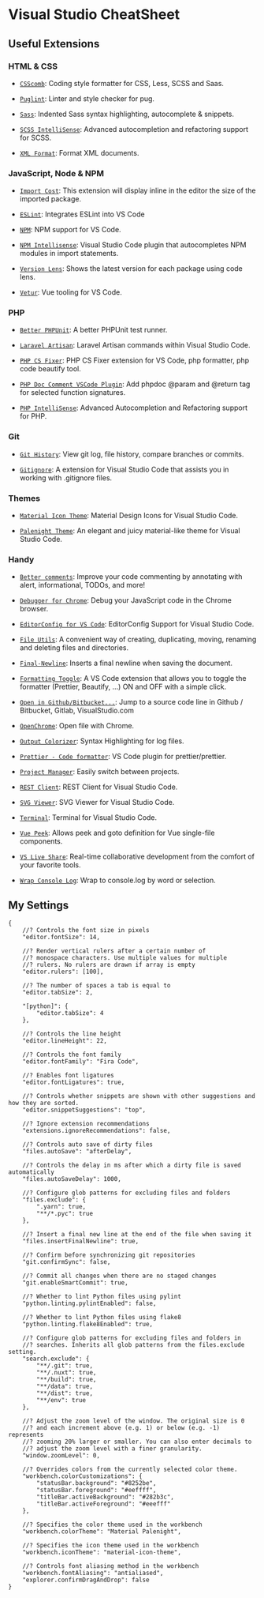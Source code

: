 Visual Studio CheatSheet
========================

Useful Extensions
-----------------

### HTML & CSS

-   [`CSScomb`](https://?marketplace.visualstudio.com/items?itemName=mrmlnc.vscode-csscomb): Coding style formatter for CSS, Less, SCSS and Saas.

-   [`Puglint`](https://?marketplace.visualstudio.com/items?itemName=mrmlnc.vscode-puglint): Linter and style checker for pug.

-   [`Sass`](https://?marketplace.visualstudio.com/items?itemName=Syler.sass-indented): Indented Sass syntax highlighting, autocomplete & snippets.

-   [`SCSS IntelliSense`](https://?marketplace.visualstudio.com/items?itemName=mrmlnc.vscode-scss): Advanced autocompletion and refactoring support for SCSS.

-   [`XML Format`](https://?marketplace.visualstudio.com/items?itemName=mikeburgh.xml-format): Format XML documents.

### JavaScript, Node & NPM

-   [`Import Cost`](https://?marketplace.visualstudio.com/items?itemName=wix.vscode-import-cost): This extension will display inline in the editor the size of the imported package.

-   [`ESLint`](https://?marketplace.visualstudio.com/items?itemName=dbaeumer.vscode-eslint): Integrates ESLint into VS Code

-   [`NPM`](https://?marketplace.visualstudio.com/items?itemName=eg2.vscode-npm-script): NPM support for VS Code.

-   [`NPM Intellisense`](https://?marketplace.visualstudio.com/items?itemName=christian-kohler.npm-intellisense): Visual Studio Code plugin that autocompletes NPM modules in import statements.

-   [`Version Lens`](https://?marketplace.visualstudio.com/items?itemName=pflannery.vscode-versionlens): Shows the latest version for each package using code lens.

-   [`Vetur`](https://?marketplace.visualstudio.com/items?itemName=octref.vetur): Vue tooling for VS Code.

### PHP

-   [`Better PHPUnit`](https://?marketplace.visualstudio.com/items?itemName=calebporzio.better-phpunit): A better PHPUnit test runner.

-   [`Laravel Artisan`](https://?marketplace.visualstudio.com/items?itemName=ryannaddy.laravel-artisan): Laravel Artisan commands within Visual Studio Code.

-   [`PHP CS Fixer`](https://?marketplace.visualstudio.com/items?itemName=junstyle.php-cs-fixer): PHP CS Fixer extension for VS Code, php formatter, php code beautify tool.

-   [`PHP Doc Comment VSCode Plugin`](https://?marketplace.visualstudio.com/items?itemName=rexshi.phpdoc-comment-vscode-plugin): Add phpdoc <span class="citation" data-cites="param">@param</span> and <span class="citation" data-cites="return">@return</span> tag for selected function signatures.

-   [`PHP IntelliSense`](https://?marketplace.visualstudio.com/items?itemName=felixfbecker.php-intellisense): Advanced Autocompletion and Refactoring support for PHP.

### Git

-   [`Git History`](https://?marketplace.visualstudio.com/items?itemName=donjayamanne.githistory): View git log, file history, compare branches or commits.

-   [`Gitignore`](https://?marketplace.visualstudio.com/items?itemName=codezombiech.gitignore): A extension for Visual Studio Code that assists you in working with .gitignore files.

### Themes

-   [`Material Icon Theme`](https://?marketplace.visualstudio.com/items?itemName=PKief.material-icon-theme): Material Design Icons for Visual Studio Code.

-   [`Palenight Theme`](https://?marketplace.visualstudio.com/items?itemName=whizkydee.material-palenight-theme): An elegant and juicy material-like theme for Visual Studio Code.

### Handy

-   [`Better comments`](https://?marketplace.visualstudio.com/items?itemName=aaron-bond.better-comments): Improve your code commenting by annotating with alert, informational, TODOs, and more!

-   [`Debugger for Chrome`](https://?marketplace.visualstudio.com/items?itemName=msjsdiag.debugger-for-chrome): Debug your JavaScript code in the Chrome browser.

-   [`EditorConfig for VS Code`](https://?marketplace.visualstudio.com/items?itemName=EditorConfig.EditorConfig): EditorConfig Support for Visual Studio Code.

-   [`File Utils`](https://?marketplace.visualstudio.com/items?itemName=sleistner.vscode-fileutils): A convenient way of creating, duplicating, moving, renaming and deleting files and directories.

-   [`Final-Newline`](https://?marketplace.visualstudio.com/items?itemName=samverschueren.final-newline): Inserts a final newline when saving the document.

-   [`Formatting Toggle`](https://?marketplace.visualstudio.com/items?itemName=tombonnike.vscode-status-bar-format-toggle): A VS Code extension that allows you to toggle the formatter (Prettier, Beautify, …) ON and OFF with a simple click.

-   [`Open in Github/Bitbucket...`](https://?marketplace.visualstudio.com/items?itemName=ziyasal.vscode-open-in-github): Jump to a source code line in Github / Bitbucket, Gitlab, VisualStudio.com

-   [`OpenChrome`](https://?marketplace.visualstudio.com/items?itemName=huazaierli.openchrome&ssr=false#overview): Open file with Chrome.

-   [`Output Colorizer`](https://?marketplace.visualstudio.com/items?itemName=IBM.output-colorizer): Syntax Highlighting for log files.

-   [`Prettier - Code formatter`](https://?marketplace.visualstudio.com/items?itemName=esbenp.prettier-vscode): VS Code plugin for prettier/prettier.

-   [`Project Manager`](https://?marketplace.visualstudio.com/items?itemName=alefragnani.project-manager): Easily switch between projects.

-   [`REST Client`](https://?marketplace.visualstudio.com/items?itemName=humao.rest-client): REST Client for Visual Studio Code.

-   [`SVG Viewer`](https://?marketplace.visualstudio.com/items?itemName=cssho.vscode-svgviewer): SVG Viewer for Visual Studio Code.

-   [`Terminal`](https://?marketplace.visualstudio.com/items?itemName=formulahendry.terminal): Terminal for Visual Studio Code.

-   [`Vue Peek`](https://?marketplace.visualstudio.com/items?itemName=dariofuzinato.vue-peek): Allows peek and goto definition for Vue single-file components.

-   [`VS Live Share`](https://?marketplace.visualstudio.com/items?itemName=MS-vsliveshare.vsliveshare): Real-time collaborative development from the comfort of your favorite tools.

-   [`Wrap Console Log`](https://?marketplace.visualstudio.com/items?itemName=midnightsyntax.vscode-wrap-console-log): Wrap to console.log by word or selection.

My Settings
-----------

    {
        //? Controls the font size in pixels
        "editor.fontSize": 14,

        //? Render vertical rulers after a certain number of
        //? monospace characters. Use multiple values for multiple
        //? rulers. No rulers are drawn if array is empty
        "editor.rulers": [100],

        //? The number of spaces a tab is equal to
        "editor.tabSize": 2,

        "[python]": {
            "editor.tabSize": 4
        },

        //? Controls the line height
        "editor.lineHeight": 22,

        //? Controls the font family
        "editor.fontFamily": "Fira Code",

        //? Enables font ligatures
        "editor.fontLigatures": true,

        //? Controls whether snippets are shown with other suggestions and how they are sorted.
        "editor.snippetSuggestions": "top",

        //? Ignore extension recommendations
        "extensions.ignoreRecommendations": false,

        //? Controls auto save of dirty files
        "files.autoSave": "afterDelay",

        //? Controls the delay in ms after which a dirty file is saved automatically
        "files.autoSaveDelay": 1000,

        //? Configure glob patterns for excluding files and folders
        "files.exclude": {
            ".yarn": true,
            "**/*.pyc": true
        },

        //? Insert a final new line at the end of the file when saving it
        "files.insertFinalNewline": true,

        //? Confirm before synchronizing git repositories
        "git.confirmSync": false,

        //? Commit all changes when there are no staged changes
        "git.enableSmartCommit": true,

        //? Whether to lint Python files using pylint
        "python.linting.pylintEnabled": false,

        //? Whether to lint Python files using flake8
        "python.linting.flake8Enabled": true,

        //? Configure glob patterns for excluding files and folders in
        //? searches. Inherits all glob patterns from the files.exclude setting.
        "search.exclude": {
            "**/.git": true,
            "**/.nuxt": true,
            "**/build": true,
            "**/data": true,
            "**/dist": true,
            "**/env": true
        },

        //? Adjust the zoom level of the window. The original size is 0
        //? and each increment above (e.g. 1) or below (e.g. -1) represents
        //? zooming 20% larger or smaller. You can also enter decimals to
        //? adjust the zoom level with a finer granularity.
        "window.zoomLevel": 0,

        //? Overrides colors from the currently selected color theme.
        "workbench.colorCustomizations": {
            "statusBar.background": "#8252be",
            "statusBar.foreground": "#eeffff",
            "titleBar.activeBackground": "#282b3c",
            "titleBar.activeForeground": "#eeefff"
        },

        //? Specifies the color theme used in the workbench
        "workbench.colorTheme": "Material Palenight",

        //? Specifies the icon theme used in the workbench
        "workbench.iconTheme": "material-icon-theme",

        //? Controls font aliasing method in the workbench
        "workbench.fontAliasing": "antialiased",
        "explorer.confirmDragAndDrop": false
    }
